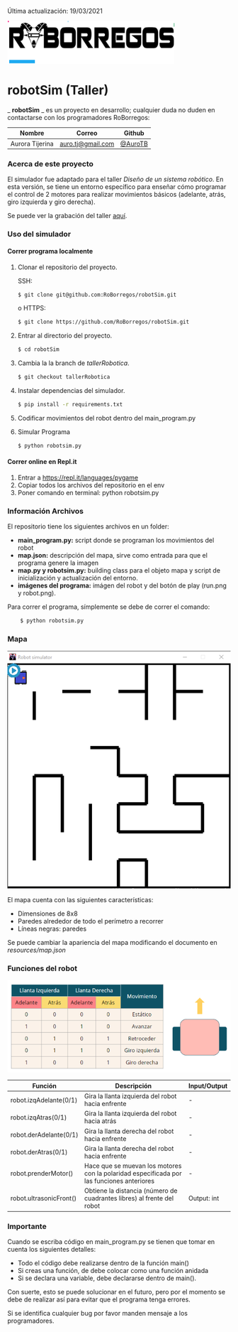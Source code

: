Última actualización: 19/03/2021

![](resources/logo.png)

##
# **robotSim** (Taller)

_ **robotSim** _ es un proyecto en desarrollo; cualquier duda no duden en contactarse con los programadores RoBorregos:

| Nombre | Correo | Github |
| ---- | ----- | ------ |
| Aurora Tijerina | [auro.tj@gmail.com](mailto:auro.tj@gmail.com) | [@AuroTB](https://github.com/AuroTB) |


### Acerca de este proyecto

El simulador fue adaptado para el taller *Diseño de un sistema robótico*. En esta versión, se tiene un entorno específico para enseñar cómo programar el control de 2 motores para realizar movimientos básicos (adelante, atrás, giro izquierda y giro derecha).

Se puede ver la grabación del taller [aquí](https://fb.watch/4kSc98p-Yg/).

### Uso del simulador

#### Correr programa localmente

1. Clonar el repositorio del proyecto.

	SSH:

	```bash
	$ git clone git@github.com:RoBorregos/robotSim.git
	```

	o HTTPS:
	```bash
	$ git clone https://github.com/RoBorregos/robotSim.git
	```

2. Entrar al directorio del proyecto.

	```bash
	$ cd robotSim
	```

3. Cambia la la branch de *tallerRobotica*.

	```bash
	$ git checkout tallerRobotica
	```

4. Instalar dependencias del simulador.
	
	```bash
	$ pip install -r requirements.txt
	```

5. Codificar movimientos del robot dentro del main\_program.py

6. Simular Programa 
	```bash
	$ python robotsim.py
	```
#### Correr online en Repl.it

1. Entrar a https://repl.it/languages/pygame
2. Copiar todos los archivos del repositorio en el env
3. Poner comando en terminal: python robotsim.py 


### Información Archivos 
El repositorio tiene los siguientes archivos en un folder:

- **main\_program.py:** script donde se programan los movimientos del robot
- **map.json:** descripción del mapa, sirve como entrada para que el programa genere la imagen
- **map.py y robotsim.py:** building class para el objeto mapa y script de inicialización y actualización del entorno.
- **imágenes del programa:** imágen del robot y del botón de play (run.png y robot.png).

Para correr el programa, símplemente se debe de correr el comando:
```bash
	$ python robotsim.py
```


### Mapa

![](resources/map.png)

El mapa cuenta con las siguientes características:

- Dimensiones de 8x8
- Paredes alrededor de todo el perímetro a recorrer
- Líneas negras: paredes

Se puede cambiar la apariencia del mapa modificando el documento en *resources/map.json*

### Funciones del robot

![](resources/tableTruth.png)

| **Función** | **Descripción** | **Input/Output** |
| --- | --- | --- |
| robot.izqAdelante(0/1) | Gira la llanta izquierda del robot hacia enfrente | - |
| robot.izqAtras(0/1) | Gira la llanta izquierda del robot hacia atrás | - |
| robot.derAdelante(0/1) | Gira la llanta derecha del robot hacia enfrente | - |
| robot.derAtras(0/1) | Gira la llanta derecha del robot hacia enfrente | - |
| robot.prenderMotor() | Hace que se muevan los motores con la polaridad especificada por las funciones anteriores | - |
| robot.ultrasonicFront() | Obtiene la distancia (número de cuadrantes libres) al frente del robot | Output: int |

### Importante

Cuando se escriba código en main\_program.py se tienen que tomar en cuenta los siguientes detalles:

- Todo el código debe realizarse dentro de la función main()
- Si creas una función, de debe colocar como una función anidada
- Si se declara una variable, debe declararse dentro de main().

Con suerte, esto se puede solucionar en el futuro, pero por el momento se debe de realizar así para evitar que el programa tenga errores.

Si se identifica cualquier bug por favor manden mensaje a los programadores.
